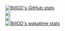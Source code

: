 [![BillGD's GitHub stats](https://github-readme-stats.vercel.app/api?username=Bill-GD&show_icons=true&theme=dark&bg_color=00000000)](https://github.com/anuraghazra/github-readme-stats)<br>
![](https://github-readme-streak-stats.herokuapp.com/?user=Bill-GD&theme=dark&background=00000000)
<br>
![](https://github-readme-stats.vercel.app/api/top-langs/?username=Bill-GD&theme=dark&include_all_commits=false&count_private=false&layout=compact&langs_count=10&bg_color=00000000)
<br>
[![BillGD's wakatime stats](https://github-readme-stats.vercel.app/api/wakatime?username=BillGD&theme=dark&bg_color=00000000)](https://github.com/anuraghazra/github-readme-stats)
